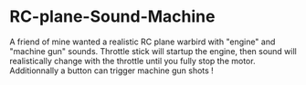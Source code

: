 # RC-plane-Sound-Machine
A friend of mine wanted a realistic RC plane warbird with "engine" and "machine gun" sounds.  Throttle stick will startup the engine, then sound will realistically change with the throttle until you fully stop the motor. Additionnally a button can trigger machine gun shots !
